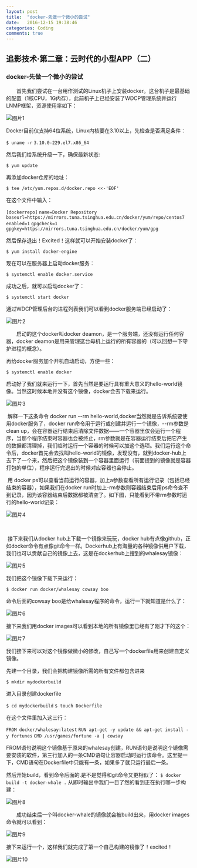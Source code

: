 ```yaml
---
layout: post
title:  "docker-先做一个微小的尝试"
date:   2016-12-15 19:38:46
categories: Coding
comments: true
---
```



追影技术·第二章：云时代的小型APP（二）
-------------------------------------

### docker-先做一个微小的尝试



　　首先我们尝试在一台用作测试的Linux机子上安装docker。这台机子是最基础的配置（1核CPU，1G内存），此前机子上已经安装了WDCP管理系统并运行LNMP框架，资源使用率如下：

![图片1](http://obdvl7z18.bkt.clouddn.com/img/20161215/01.png)



Docker目前仅支持64位系统，Linux内核要在3.10以上，先检查是否满足条件：

`$ uname -r`
`3.10.0-229.el7.x86_64`

然后我们给系统升级一下，确保最新状态:

`$ yum update`

再添加docker仓库的地址：

`$ tee /etc/yum.repos.d/docker.repo <<-'EOF'`

在这个文件中输入：

`[dockerrepo]`
`name=Docker Repository`
`baseurl=https://mirrors.tuna.tsinghua.edu.cn/docker/yum/repo/centos7`
`enabled=1`
`gpgcheck=1`
`gpgkey=https://mirrors.tuna.tsinghua.edu.cn/docker/yum/gpg`

然后保存退出！Excited！这样就可以开始安装docker了：

`$ yum install docker-engine`

现在可以在服务器上启动docker服务：

`$ systemctl enable docker.service`

成功之后，就可以启动docker了：

`$ systemctl start docker`



通过WDCP管理后台的进程列表我们可以看到docker服务端已经启动了：

![图片2](http://obdvl7z18.bkt.clouddn.com/img/20161215/02.png)

　　启动的这个docker叫docker deamon，是一个服务端，还没有运行任何容器，docker deamon是用来管理这台母机上运行的所有容器的（可以回想一下守护进程的概念）。

再给docker服务加个开机自动启动，方便一些：

`$ systemctl enable docker`



​	启动好了我们就来运行一下，首先当然是要运行具有重大意义的hello-world镜像。当然这时候本地并没有这个镜像，docker会去下载来运行。

![图片3](http://obdvl7z18.bkt.clouddn.com/img/20161215/03.png)

​	解释一下这条命令 docker run --rm hello-world,docker当然就是告诉系统要使用docker服务了，docker run命令用于运行或创建并运行一个镜像，--rm参数是clean up，会在容器运行结束后清除文件数据——一个容器里仅会运行一个程序，当那个程序结束时容器也会被终止，rm参数就是在容器运行结束后把它产生的数据都清理掉，我们临时运行一个容器的时候可以加这个选项。我们运行这个命令后，docker首先会去找叫hello-world的镜像，发现没有，就到docker-hub上去下了一个来，然后把这个镜像装到一个容器里面运行（前面提到的镜像就是容器打包的单位），程序运行完退出的时候对应容器也会停止。




​	用 docker ps可以查看当前运行的容器，加上a参数查看所有运行记录（包括已经结束的容器），如果我们在docker run时加上-rm参数则容器结束后用ps命令查不到记录，因为该容器结束后数据都被清空了。如下图，只能看到不带rm参数时运行的hello-world记录：

![图片4](http://obdvl7z18.bkt.clouddn.com/img/20161215/04.png)

​	

​	接下来我们从docker hub上下载一个镜像来玩玩，docker hub有点像github，正如docker命令有点像git命令一样。Dockerhub上有海量的各种镜像供用户下载，我们也可以贡献自己的镜像上去，这是在dockerhub上搜到的whalesay镜像：

![图片5](http://obdvl7z18.bkt.clouddn.com/img/20161215/05.png)



我们把这个镜像下载下来运行：

`$ docker run docker/whalesay cowsay boo`



命令后面的cowsay boo是给whalesay程序的命令，运行一下就知道是什么了：

![图片6](http://obdvl7z18.bkt.clouddn.com/img/20161215/06.png)



接下来我们用docker images可以看到本地的所有镜像里已经有了刚才下的这个：

![图片7](http://obdvl7z18.bkt.clouddn.com/img/20161215/07.png)

我们接下来可以对这个镜像做微小的修改，自己写一个dockerfile用来创建自定义镜像。



先建一个目录，我们会把构建镜像所需的所有文件都包含进来

`$ mkdir mydockerbuild`

进入目录创建dockerfile

`$ cd mydockerbuild`
`$ touch Dockerfile`

在这个文件里加入这三行：

`FROM docker/whalesay:latest`
`RUN apt-get -y update && apt-get install -y fortunes`
`CMD /usr/games/fortune -a | cowsay`

​	FROM语句说明这个镜像基于原来的whalesay创建，RUN语句是说明这个镜像需要安装的软件，第三行加入的一条CMD语句让容器启动时运行该命令。这里提一下，CMD语句在Dockerfile中只能有一条，如果多了就只运行最后一条。



然后开始build，看到命令后面的.是不是觉得和git命令又更相似了：
`$ docker build -t docker-whale .`
从即时输出中我们一目了然的看到正在执行哪一步构建：

![图片8](http://obdvl7z18.bkt.clouddn.com/img/20161215/08.png)



　　成功结束后一个叫docker-whale的镜像就会被build出来，用docker images命令就可以看到：

![图片9](http://obdvl7z18.bkt.clouddn.com/img/20161215/09.png)



接下来运行一个，这样我们就完成了第一个自己构建的镜像了！excited！

![图片10](http://obdvl7z18.bkt.clouddn.com/img/20161215/10.png)